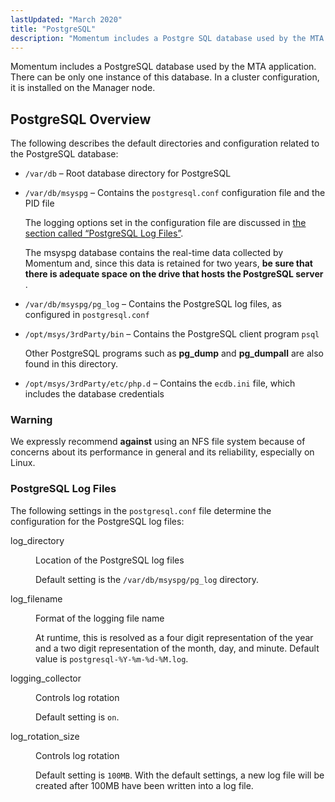 ```yaml
---
lastUpdated: "March 2020"
title: "PostgreSQL"
description: "Momentum includes a Postgre SQL database used by the MTA application There can be only one instance of this database In a cluster configuration it is installed on the Manager node The following describes the default directories and configuration related to the Postgre SQL database var db Root database directory..."
---
```



<a name="idp2472624"></a> 

Momentum includes a PostgreSQL database used by the MTA application. There can be only one instance of this database. In a cluster configuration, it is installed on the Manager node.

## <a name="postgresql.overview"></a> PostgreSQL Overview

The following describes the default directories and configuration related to the PostgreSQL database:

*   `/var/db` – Root database directory for PostgreSQL

*   `/var/db/msyspg` – Contains the `postgresql.conf` configuration file and the PID file

    The logging options set in the configuration file are discussed in [the section called “PostgreSQL Log Files”](/momentum/4/postgresql#postgresql.log-files).

    The msyspg database contains the real-time data collected by Momentum and, since this data is retained for two years, **be sure that there is adequate space on the drive that hosts the PostgreSQL server** .

*   `/var/db/msyspg/pg_log` – Contains the PostgreSQL log files, as configured in `postgresql.conf`

*   `/opt/msys/3rdParty/bin` – Contains the PostgreSQL client program `psql`

    Other PostgreSQL programs such as **pg_dump** and **pg_dumpall** are also found in this directory.

*   `/opt/msys/3rdParty/etc/php.d` – Contains the `ecdb.ini` file, which includes the database credentials

### Warning

We expressly recommend **against** using an NFS file system because of concerns about its performance in general and its reliability, especially on Linux.

### <a name="postgresql.log-files"></a> PostgreSQL Log Files

<a name="idp3787152"></a> 

The following settings in the `postgresql.conf` file determine the configuration for the PostgreSQL log files:

<dl class="variablelist">

<dt>log_directory</dt>

<dd>

Location of the PostgreSQL log files

Default setting is the `/var/db/msyspg/pg_log` directory.

</dd>

<dt>log_filename</dt>

<dd>

Format of the logging file name

At runtime, this is resolved as a four digit representation of the year and a two digit representation of the month, day, and minute. Default value is `postgresql-%Y-%m-%d-%M.log`.

</dd>

<dt>logging_collector</dt>

<dd>

Controls log rotation

Default setting is `on`.

</dd>

<dt>log_rotation_size</dt>

<dd>

Controls log rotation

Default setting is `100MB`. With the default settings, a new log file will be created after 100MB have been written into a log file.

</dd>

</dl>